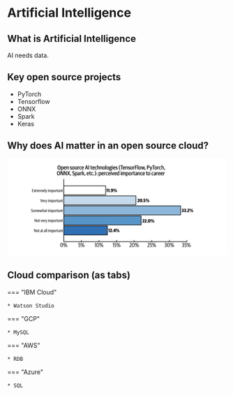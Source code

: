 # Artificial Intelligence

## What is Artificial Intelligence

AI needs data.

## Key open source projects

* PyTorch
* Tensorflow
* ONNX
* Spark
* Keras

## Why does AI matter in an open source cloud?

![survey results](images/survey-ai.png)

## Cloud comparison (as tabs)

=== "IBM Cloud"

    * Watson Studio

=== "GCP"

    * MySQL

=== "AWS"

    * RDB

=== "Azure"

    * SQL
